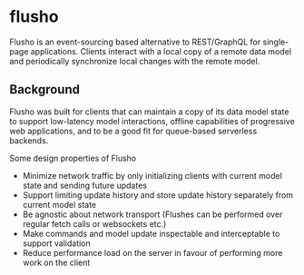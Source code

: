 # flusho
Flusho is an event-sourcing based alternative to REST/GraphQL for single-page applications. Clients interact with a local copy of a remote data model and periodically synchronize local changes with the remote model.

## Background
Flusho was built for clients that can maintain a copy of its data model state to support low-latency model interactions, offline capabilities of progressive web applications, and to be a good fit for queue-based serverless backends.   
   
Some design properties of Flusho
* Minimize network traffic by only initializing clients with current model state and sending future updates
* Support limiting update history and store update history separately from current model state
* Be agnostic about network transport (Flushes can be performed over regular fetch calls or websockets etc.)
* Make commands and model update inspectable and interceptable to support validation
* Reduce performance load on the server in favour of performing more work on the client

